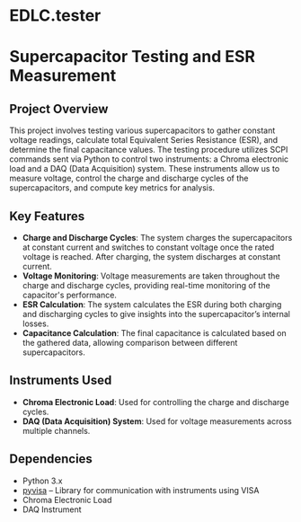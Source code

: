 # EDLC.tester
# Supercapacitor Testing and ESR Measurement

## Project Overview
This project involves testing various supercapacitors to gather constant voltage readings, calculate total Equivalent Series Resistance (ESR), and determine the final capacitance values. The testing procedure utilizes SCPI commands sent via Python to control two instruments: a Chroma electronic load and a DAQ (Data Acquisition) system. These instruments allow us to measure voltage, control the charge and discharge cycles of the supercapacitors, and compute key metrics for analysis.

## Key Features
- **Charge and Discharge Cycles**: The system charges the supercapacitors at constant current and switches to constant voltage once the rated voltage is reached. After charging, the system discharges at constant current.
- **Voltage Monitoring**: Voltage measurements are taken throughout the charge and discharge cycles, providing real-time monitoring of the capacitor's performance.
- **ESR Calculation**: The system calculates the ESR during both charging and discharging cycles to give insights into the supercapacitor’s internal losses.
- **Capacitance Calculation**: The final capacitance is calculated based on the gathered data, allowing comparison between different supercapacitors.
  
## Instruments Used
- **Chroma Electronic Load**: Used for controlling the charge and discharge cycles.
- **DAQ (Data Acquisition) System**: Used for voltage measurements across multiple channels.
  
## Dependencies
- Python 3.x
- [pyvisa](https://pyvisa.readthedocs.io/en/stable/) – Library for communication with instruments using VISA
- Chroma Electronic Load
- DAQ Instrument
